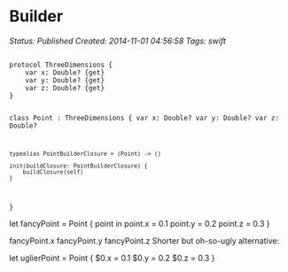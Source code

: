 # Builder

_Status: Published_
_Created: 2014-11-01 04:56:58_
_Tags: swift_

<code>
protocol ThreeDimensions {
    var x: Double? {get}
    var y: Double? {get}
    var z: Double? {get}
}

class Point : ThreeDimensions {
    var x: Double?
    var y: Double?
    var z: Double?

    typealias PointBuilderClosure = (Point) -> ()

    init(buildClosure: PointBuilderClosure) {
        buildClosure(self)
    }
}
</code>

let fancyPoint = Point { point in
    point.x = 0.1
    point.y = 0.2
    point.z = 0.3
}

fancyPoint.x
fancyPoint.y
fancyPoint.z
Shorter but oh-so-ugly alternative:

let uglierPoint = Point {
    $0.x = 0.1
    $0.y = 0.2
    $0.z = 0.3
}
